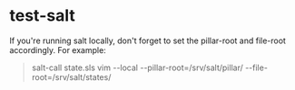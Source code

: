 # test-salt

If you're running salt locally, don't forget to set the pillar-root and file-root accordingly.
For example:

 > salt-call state.sls vim --local --pillar-root=/srv/salt/pillar/ --file-root=/srv/salt/states/
